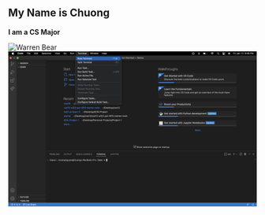 ## My Name is Chuong

**I am a CS Major**

![Warren Bear](https://ghosty-production.s3.amazonaws.com/fotospot_spots/Warren-Bear-Fotospot_cad76aae81db894fda4874dd7d6cecb6/large.jpg)
![Test](https://github.com/chuongnguyen26/cse15l-lab-reports/blob/main/Step-8.png)

